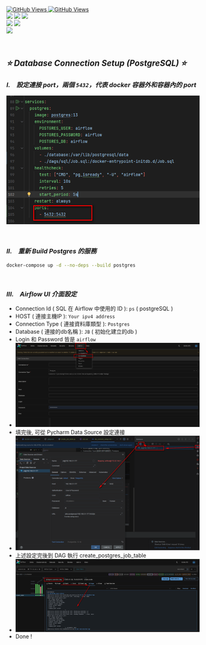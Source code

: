 <a href='https://github.com/dl-jack-123/CAED'><img alt='GitHub Views' src='https://views.whatilearened.today/views/github/dl-jack-123/CAED.svg'> 
<a href='https://github.com/dl-jack-123/CAED'><img alt='GitHub Views' src='https://img.shields.io/badge/dynamic/json?color=success&label=Clone&query=count_total&url=https://gist.githubusercontent.com/dl-jack-123/7b40f4b7a8ef0f41258dd5343a77e1a9/raw/CAED_clone.json&logo=github](https://github.com/Junwu0615/How-To-Use-Clone-Shields'> <br> 
[![](https://img.shields.io/badge/Project-Apache_Airflow-blue.svg?style=plastic)](https://github.com/dl-jack-123/CAED) 
[![](https://img.shields.io/badge/Project-Docker-blue.svg?style=plastic)](https://github.com/dl-jack-123/CAED) 
[![](https://img.shields.io/badge/Project-Crawler-blue.svg?style=plastic)](https://github.com/dl-jack-123/CAED) <br>
[![](https://img.shields.io/badge/Language-Python_3.12.0-blue.svg?style=plastic)](https://www.python.org/) 
[![](https://img.shields.io/badge/Operating_System-Windows_10-blue.svg?style=plastic)](https://www.microsoft.com/zh-tw/software-download/windows10) <br>
[![](https://img.shields.io/badge/Database-PostgreSQL-yellow.svg?style=plastic)](https://github.com/dl-jack-123/CAED) 

<br>

## *⭐ Database Connection Setup (PostgreSQL) ⭐*

### *I.　設定連接 port，兩個 `5432`，代表 docker 容器外和容器內的 port*
![png](../sample/db_connect_setup_0.png)

<br>

### *II.　重新 Build Postgres 的服務*
```bash
docker-compose up -d --no-deps --build postgres
```

<br>

### *III.　Airflow UI 介面設定*
- Connection Id ( SQL 在 Airflow 中使用的 ID ): `ps` ( postgreSQL )
- HOST ( 連接主機IP ): `Your ipv4 address`
- Connection Type ( 連接資料庫類型 ): `Postgres`
- Database ( 連接的db名稱 ): `JB` ( 初始化建立的db )
- Login 和 Password 皆是 `airflow`
- ![png](../sample/db_connect_setup_1.png)
- 填完後, 可從 Pycharm Data Source 設定連接
- ![png](../sample/db_connect_setup_4.png)
- 上述設定完後到 DAG 執行 create_postgres_job_table
- ![png](../sample/db_connect_setup_5.png)
- Done !

